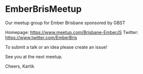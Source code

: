 # EmberBrisMeetup
Our meetup group for Ember Brisbane sponsored by GBST

Homepage: https://www.meetup.com/Brisbane-EmberJS
Twitter: https://www.twitter.com/EmberBris

To submit a talk or an idea please create an issue!

See you at the next meetup.

Cheers,
Kartik
